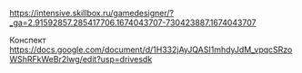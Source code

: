 https://intensive.skillbox.ru/gamedesigner/?_ga=2.91592857.285417706.1674043707-730423887.1674043707

Конспект
https://docs.google.com/document/d/1H332jAyJQASI1mhdyJdM_vpqcSRzoWShRFkWeBr2lwg/edit?usp=drivesdk
